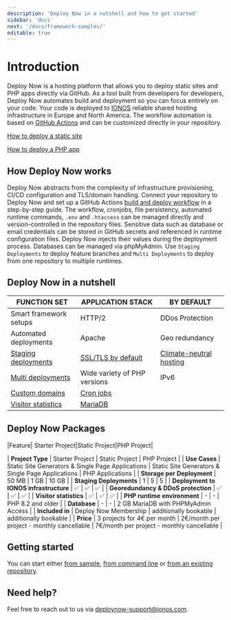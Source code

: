 ```yaml
---
description: 'Deploy Now in a nutshell and how to get started'
sidebar: 'docs'
next: '/docs/framework-samples/'
editable: true
---
```


# Introduction

Deploy Now is a hosting platform that allows you to deploy static sites and PHP apps directly via GitHub. As a tool built from developers for developers, Deploy Now automates build and deployment so you can focus entirely on your code. Your code is deployed to [IONOS](https://www.ionos.com/) reliable shared hosting infrastructure in Europe and North America. The workflow automation is based on [GitHub Actions](https://github.com/features/actions) and can be customized directly in your repository.

[How to deploy a static site](/docs/deploy-static-sites)

[How to deploy a PHP app](/docs/deploy-php-apps)

## How Deploy Now works

Deploy Now abstracts from the complexity of infrastructure provisioning, CI/CD configuration and TLS/domain handling. Connect your repository to Deploy Now and set up a GitHub Actions [build and deploy workflow](/docs/git-integration/) in a step-by-step guide. The workflow, cronjobs, file persistency, automated runtime commands, `.env` and `.htaccess` can be managed directly and version-controlled in the repository files. Sensitive data such as database or email credentials can be stored in GitHub secrets and referenced in runtime configuration files. Deploy Now injects their values during the deployment process. Databases can be managed via phpMyAdmin. Use `Staging Deployments` to deploy feature branches and  `Multi Deployments` to deploy from one repository to multiple runtimes. 

## Deploy Now in a nutshell

|FUNCTION SET|APPLICATION STACK|BY DEFAULT|
|-|-|-|
|Smart framework setups|HTTP/2|DDos Protection|
|Automated deployments|Apache|Geo redundancy|
|[Staging deployments](/docs/staging-deployments)|[SSL/TLS by default](/docs/domain-tls/#tlsssl)|[Climate-neutral hosting](https://www.ionos.com/environment)|
|[Multi deployments](/docs/multi-deployments)|Wide variety of PHP versions|IPv6|
|[Custom domains](/docs/domain-tls)|[Cron jobs](/docs/cron-jobs)||
|[Visitor statistics](/docs/visitor-statistics)|[MariaDB](/docs/database)||

## Deploy Now Packages

|Feature| Starter Project|Static Project|PHP Project|

| **Project Type**                | Starter Project                                        | Static Project                                          | PHP Project                                             |
| **Use Cases**                   | Static Site Generators & Single Page Applications      | Static Site Generators & Single Page Applications       | PHP Applications                                        |
| **Storage per Deployment**      | 50 MB                                                  | 1 GB                                                    | 10 GB                                                   |
| **Staging Deployments**         | 1                                                      | 5                                                       | 5                                                       |
| **Deployment to IONOS infrastructure** | ✅                                                | ✅                                                       | ✅                                                       |
| **Georedundancy & DDoS protection** | ✅                                               | ✅                                                       | ✅                                                       |
| **Visitor statistics**          | ✅                                                     | ✅                                                       | ✅                                                       |
| **PHP runtime environment**     | -                                                      | -                                                       | PHP 8.2 and older                                       |
| **Database**                    | -                                                      | -                                                       | 2 GB MariaDB with PHPMyAdmin Access                     |
| **Included in**                 | Deploy Now Membership                                  | additionally bookable                                   | additionally bookable                                   |
| **Price**                       | 3 projects for 4€ per month                            | 2€/month per project - monthly cancellable              | 7€/month per project - monthly cancellable              |


## Getting started
You can start either [from sample](/docs/framework-samples), [from command line](/docs/from-cmd-line) or [from an existing repository](/docs/from-repo).

## Need help?
Feel free to reach out to us via <a href="mailto:deploynow-support@ionos.com">deploynow-support@ionos.com</a>.
